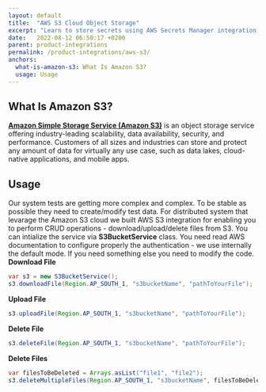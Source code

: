 ```yaml
---
layout: default
title:  "AWS S3 Cloud Object Storage"
excerpt: "Learn to store secrets using AWS Secrets Manager integration."
date:   2022-08-12 06:50:17 +0200
parent: product-integrations
permalink: /product-integrations/aws-s3/
anchors:
  what-is-amazon-s3: What Is Amazon S3?
  usage: Usage
---
```

What Is Amazon S3?
------------------
**[Amazon Simple Storage Service (Amazon S3)](https://aws.amazon.com/s3/)** is an object storage service offering industry-leading scalability, data availability, security, and performance. Customers of all sizes and industries can store and protect any amount of data for virtually any use case, such as data lakes, cloud-native applications, and mobile apps.

Usage
------------------
Our system tests are getting more complex and complex. To be stable as possible they need to create/modify test data. For distributed system that levarage the Amazon S3 cloud we built AWS S3 integration for enabling you to perform CRUD operations - download/upload/delete files from S3. You can intialize the service via **S3BucketService** class. You need read AWS documentation to configure properly the authentication - we use internally the default mode. If you need something else you need to modify the code.
**Download File**
```java
var s3 = new S3BucketService();
s3.downloadFile(Region.AP_SOUTH_1, "s3bucketName", "pathToYourFile");
```
**Upload File**
```java
s3.uploadFile(Region.AP_SOUTH_1, "s3bucketName", "pathToYourFile");
```
**Delete File**
```java
s3.deleteFile(Region.AP_SOUTH_1, "s3bucketName", "pathToYourFile");
```
**Delete Files**
```java
var filesToBeDeleted = Arrays.asList("file1", "file2");
s3.deleteMultipleFiles(Region.AP_SOUTH_1, "s3bucketName", filesToBeDeleted);
```